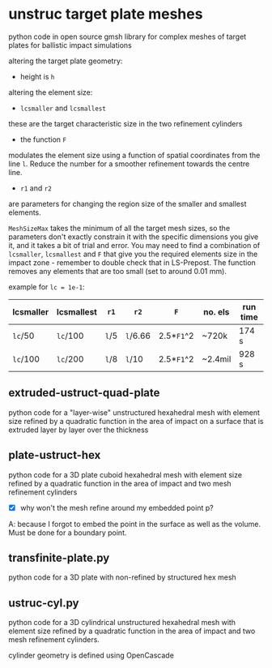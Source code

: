 # unstruc target plate meshes
 python code in open source gmsh library for complex meshes of target plates for ballistic impact simulations

<!---Here is the documentation for the meshing software for reference: https://gmsh.info/doc/texinfo/gmsh.html

Here you can find information on how to download and cite it: https://gmsh.info/
I think the easiest way is running <pip install --upgrade gmsh>. --->
 
 altering the target plate geometry:

- height is `h`

altering the element size: 

- `lcsmaller` and `lcsmallest` 
     
these are the target characteristic size in the two refinement cylinders

- the function `F`
 
 modulates the element size using a function of spatial coordinates from the line `l`. Reduce the number for a smoother refinement towards the centre line. 

- `r1` and `r2`
  
are parameters for changing the region size of the smaller and smallest elements.

`MeshSizeMax` takes the minimum of all the target mesh sizes, so the parameters don't exactly constrain it with the specific dimensions you give it, and it takes a bit of trial and error. You may need to find a combination of `lcsmaller`, `lcsmallest` and `F` that give you the required elements size in the impact zone  - remember to double check that in LS-Prepost.  The function removes any elements that are too small (set to around 0.01 mm).

example for `lc = 1e-1`:

| lcsmaller | lcsmallest |  `r1`  |   `r2`   |     `F`    | no. els  | run time |
|-----------|------------|--------|----------|------------|----------|----------|
| `lc`/50   | `lc`/100   | `l`/5  | `l`/6.66 | 2.5*`F1`^2 |  ~720k   | 174 s
| `lc`/100  | `lc`/200   | `l`/8  | `l`/10   | 2.5*`F1`^2 |  ~2.4mil | 928 s

## extruded-ustruct-quad-plate

 python code for a "layer-wise" unstructured hexahedral mesh with element size refined by a quadratic function in the area of impact on a surface that is extruded layer by layer over the thickness

## plate-ustruct-hex

 python code for a 3D plate cuboid hexahedral mesh with element size refined by a quadratic function in the area of impact and two mesh refinement cylinders
 
- [x] why won't the mesh refine around my embedded point p? 

A: because I forgot to embed the point in the surface as well as the volume. Must be done for a boundary point. 

## transfinite-plate.py

 python code for a 3D plate with non-refined by structured hex mesh 

## ustruc-cyl.py

 python code for a 3D cylindrical unstructured hexahedral mesh with element size refined by a quadratic function in the area of impact and two mesh refinement cylinders.

cylinder geometry is defined using OpenCascade
